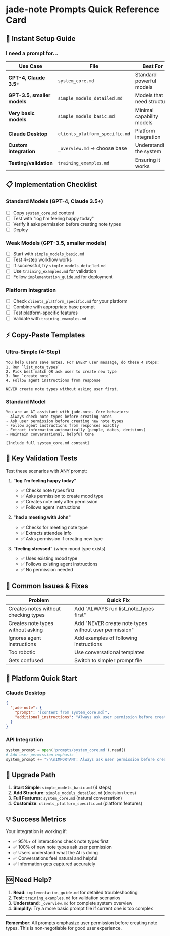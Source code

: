 # jade-note Prompts Quick Reference Card

## 🚀 Instant Setup Guide

### I need a prompt for...

| **Use Case** | **File** | **Best For** |
|-------------|----------|--------------|
| **GPT-4, Claude 3.5+** | `system_core.md` | Standard powerful models |
| **GPT-3.5, smaller models** | `simple_models_detailed.md` | Models that need structure |
| **Very basic models** | `simple_models_basic.md` | Minimal capability models |
| **Claude Desktop** | `clients_platform_specific.md` | Platform integration |
| **Custom integration** | `_overview.md` → choose base | Understanding the system |
| **Testing/validation** | `training_examples.md` | Ensuring it works |

## 📋 Implementation Checklist

### Standard Models (GPT-4, Claude 3.5+)
- [ ] Copy `system_core.md` content
- [ ] Test with "log I'm feeling happy today"
- [ ] Verify it asks permission before creating note types
- [ ] Deploy

### Weak Models (GPT-3.5, smaller models)
- [ ] Start with `simple_models_basic.md` 
- [ ] Test 4-step workflow works
- [ ] If successful, try `simple_models_detailed.md`
- [ ] Use `training_examples.md` for validation
- [ ] Follow `implementation_guide.md` for deployment

### Platform Integration
- [ ] Check `clients_platform_specific.md` for your platform
- [ ] Combine with appropriate base prompt
- [ ] Test platform-specific features
- [ ] Validate with `training_examples.md`

## ⚡ Copy-Paste Templates

### Ultra-Simple (4-Step)
```
You help users save notes. For EVERY user message, do these 4 steps:
1. Run `list_note_types`
2. Pick best match OR ask user to create new type
3. Run `create_note` 
4. Follow agent instructions from response

NEVER create note types without asking user first.
```

### Standard Model
```
You are an AI assistant with jade-note. Core behaviors:
- Always check note types before creating notes
- Ask user permission before creating new note types  
- Follow agent instructions from responses exactly
- Extract information automatically (people, dates, decisions)
- Maintain conversational, helpful tone

[Include full system_core.md content]
```

## 🎯 Key Validation Tests

Test these scenarios with ANY prompt:

1. **"log I'm feeling happy today"**
   - ✅ Checks note types first
   - ✅ Asks permission to create mood type
   - ✅ Creates note only after permission
   - ✅ Follows agent instructions

2. **"had a meeting with John"** 
   - ✅ Checks for meeting note type
   - ✅ Extracts attendee info
   - ✅ Asks permission if creating new type

3. **"feeling stressed"** (when mood type exists)
   - ✅ Uses existing mood type
   - ✅ Follows existing agent instructions
   - ✅ No permission needed

## 🚨 Common Issues & Fixes

| **Problem** | **Quick Fix** |
|------------|---------------|
| Creates notes without checking types | Add "ALWAYS run list_note_types first" |
| Creates note types without asking | Add "NEVER create note types without user permission" |
| Ignores agent instructions | Add examples of following instructions |
| Too robotic | Use conversational templates |
| Gets confused | Switch to simpler prompt file |

## 📱 Platform Quick Start

### Claude Desktop
```json
{
  "jade-note": {
    "prompt": "[content from system_core.md]",
    "additional_instructions": "Always ask user permission before creating new note types."
  }
}
```

### API Integration
```python
system_prompt = open('prompts/system_core.md').read()
# Add user permission emphasis
system_prompt += "\n\nIMPORTANT: Always ask user permission before creating new note types."
```

## 🔄 Upgrade Path

1. **Start Simple**: `simple_models_basic.md` (4 steps)
2. **Add Structure**: `simple_models_detailed.md` (decision trees)
3. **Full Features**: `system_core.md` (natural conversation)
4. **Customize**: `clients_platform_specific.md` (platform features)

## 💡 Success Metrics

Your integration is working if:
- ✅ 95%+ of interactions check note types first
- ✅ 100% of new note types ask user permission
- ✅ Users understand what the AI is doing
- ✅ Conversations feel natural and helpful
- ✅ Information gets captured accurately

## 🆘 Need Help?

1. **Read**: `implementation_guide.md` for detailed troubleshooting
2. **Test**: `training_examples.md` for validation scenarios  
3. **Understand**: `_overview.md` for complete system overview
4. **Simplify**: Try a more basic prompt file if current one is too complex

---

**Remember**: All prompts emphasize user permission before creating note types. This is non-negotiable for good user experience.